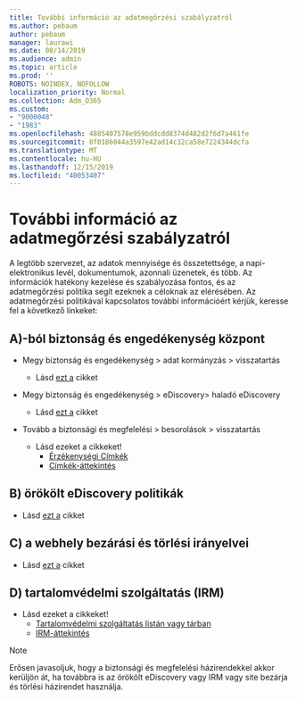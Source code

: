 ```yaml
---
title: További információ az adatmegőrzési szabályzatról
ms.author: pebaum
author: pebaum
manager: laurawi
ms.date: 08/14/2019
ms.audience: admin
ms.topic: article
ms.prod: ''
ROBOTS: NOINDEX, NOFOLLOW
localization_priority: Normal
ms.collection: Adm_O365
ms.custom:
- "9000048"
- "1983"
ms.openlocfilehash: 4885407578e959bddcdd8374d482d2f6d7a461fe
ms.sourcegitcommit: 0f0186044a3597e42ad14c32ca58e7224344dcfa
ms.translationtype: MT
ms.contentlocale: hu-HU
ms.lasthandoff: 12/15/2019
ms.locfileid: "40053407"
---
```

# <a name="more-info-about-retention-policies"></a>További információ az adatmegőrzési szabályzatról

A legtöbb szervezet, az adatok mennyisége és összetettsége, a napi-elektronikus levél, dokumentumok, azonnali üzenetek, és több. Az információk hatékony kezelése és szabályozása fontos, és az adatmegőrzési politika segít ezeknek a céloknak az elérésében. Az adatmegőrzési politikával kapcsolatos további információért kérjük, keresse fel a következő linkeket:

## <a name="a-from-security-and-compliance-center"></a>A)-ból biztonság és engedékenység központ

- Megy biztonság és engedékenység > adat kormányzás > visszatartás
  - Lásd [ezt a](https://docs.microsoft.com/office365/securitycompliance/retention-policies) cikket

- Megy biztonság és engedékenység > eDiscovery> haladó eDiscovery 
  - Lásd [ezt a](https://docs.microsoft.com/office365/securitycompliance/ediscovery-cases) cikket

- Tovább a biztonsági és megfelelési > besorolások > visszatartás
  - Lásd ezeket a cikkeket!
    - [Érzékenységi Címkék](https://docs.microsoft.com/office365/securitycompliance/sensitivity-labels)
    - [Címkék-áttekintés](https://docs.microsoft.com/office365/securitycompliance/labels)

## <a name="b-legacy-ediscovery-policies"></a>B) örökölt eDiscovery politikák

- Lásd [ezt a](https://support.office.com/article/Set-up-an-eDiscovery-Center-in-SharePoint-Online-A18F8975-AA7F-43B4-A7D6-001D14744D8E) cikket

## <a name="c-site-closure-and-deletion-policies"></a>C) a webhely bezárási és törlési irányelvei

- Lásd [ezt a](https://support.office.com/article/Use-policies-for-site-closure-and-deletion-A8280D82-27FD-48C5-9ADF-8A5431208BA5) cikket  

## <a name="d-information-rights-management-irm"></a>D) tartalomvédelmi szolgáltatás (IRM)

- Lásd ezeket a cikkeket!
  - [Tartalomvédelmi szolgáltatás listán vagy tárban](https://support.office.com/article/apply-information-rights-management-to-a-list-or-library-3bdb5c4e-94fc-4741-b02f-4e7cc3c54aa1)
  - [IRM-áttekintés](https://support.office.com/article/create-and-apply-information-management-policies-eb501fe9-2ef6-4150-945a-65a6451ee9e9)

> [!Note]
> Erősen javasoljuk, hogy a biztonsági és megfelelési házirendekkel akkor kerüljön át, ha továbbra is az örökölt eDiscovery vagy IRM vagy site bezárja és törlési házirendet használja.
